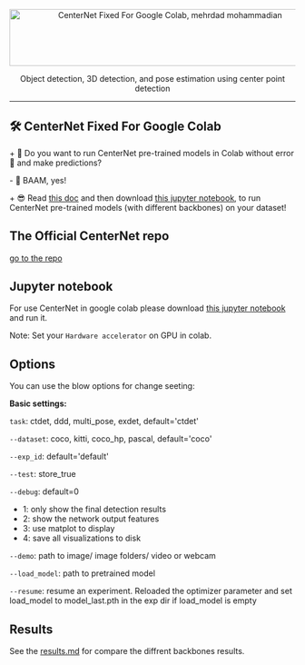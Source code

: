 <p align="center">
  <img src="https://raw.githubusercontent.com/mehrdad-dev/CenterNet-Fixed-For-Colab/main/images/centernet-in-colab.png" alt="CenterNet Fixed For Google Colab, mehrdad mohammadian" style="width:550px;height:100px;"/>
</p>
<div align=center> Object detection, 3D detection, and pose estimation using center point detection </div>
 
-------- 
 
## 🛠 CenterNet Fixed For Google Colab 
  
\+ 🤔  Do you want to run CenterNet pre-trained models in Colab without error 🐞 and make predictions?

\- 🤯 BAAM, yes!

\+ 😎 Read [this doc](https://mehrdad-dev.ir/CenterNet-Fixed-For-Colab/) and then download [this jupyter notebook](https://github.com/mehrdad-dev/CenterNet-Fixed-For-Colab/blob/main/CenterNet-for-colab.ipynb), to run CenterNet pre-trained models (with different backbones) on your dataset!
 

## The Official CenterNet repo
[go to the repo](https://github.com/xingyizhou/CenterNet)


## Jupyter notebook
For use CenterNet in google colab please download [this jupyter notebook](https://github.com/mehrdad-dev/CenterNet-Fixed-For-Colab/blob/main/CenterNet-for-colab.ipynb) and run it.

Note: Set your `Hardware accelerator` on GPU in colab.

 ## Options
You can use the blow options for change seeting:

**Basic settings:**

`task`: ctdet, ddd, multi_pose, exdet,  default='ctdet'

`--dataset`: coco, kitti, coco_hp, pascal, default='coco'

`--exp_id`: default='default'

`--test`: store_true

`--debug`:   default=0
 - 1: only show the final detection results
 - 2: show the network output features
 - 3: use matplot to display 
 - 4: save all visualizations to disk

`--demo`: path to image/ image folders/ video or webcam

`--load_model`: path to pretrained model

`--resume`: resume an experiment. Reloaded the optimizer parameter and set load_model to model_last.pth in the exp dir if load_model is empty


## Results

See the [results.md](../results.md) for compare the diffrent backbones results.
